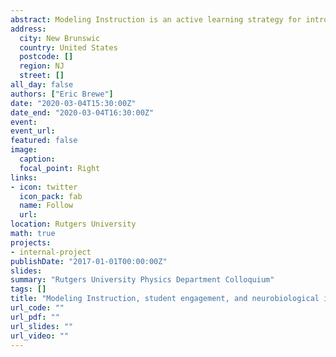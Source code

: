 ```yaml
---
abstract: Modeling Instruction is an active learning strategy for introductory physics built on the premise that science proceeds through the iterative process of model construction, development, deployment and revision. We describe the role that participating in modeling has in learning and then explore how students engage in this process in the classroom. We begin with a background on models and modeling and describe how these theoretical elements are enacted in the introductory university physics classroom. Recent work has been a neuroimaging study of students pre and post instruction. We describe the development of this project, the varied analyses of neuroimaging data in an educational context, and the findings. Among the findings are neurobiological changes pre to post instruction, differences in activation patterns during physics reasoning tasks, and identification of a three-part brain network that correlates with science anxiety during resting state. We conclude with a discussion of future work. 
address:
  city: New Brunswic
  country: United States
  postcode: []
  region: NJ
  street: []
all_day: false
authors: ["Eric Brewe"]
date: "2020-03-04T15:30:00Z"
date_end: "2020-03-04T16:30:00Z"
event: 
event_url: 
featured: false
image:
  caption: 
  focal_point: Right
links:
- icon: twitter
  icon_pack: fab
  name: Follow
  url: 
location: Rutgers University
math: true
projects:
- internal-project
publishDate: "2017-01-01T00:00:00Z"
slides: 
summary: "Rutgers University Physics Department Colloquium"
tags: []
title: "Modeling Instruction, student engagement, and neurobiological impacts"
url_code: ""
url_pdf: ""
url_slides: ""
url_video: ""
---
```



